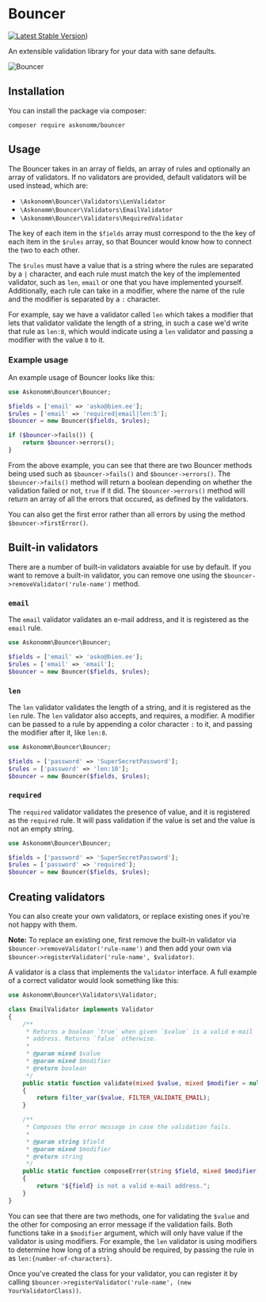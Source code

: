# Bouncer

[![Latest Stable Version](http://poser.pugx.org/askonomm/bouncer/v)](https://packagist.org/packages/askonomm/bouncer))

An extensible validation library for your data with sane defaults.

![Bouncer](https://user-images.githubusercontent.com/84135165/155233016-1dd9990f-ed60-44cc-b44c-ea90a11fc350.jpg)

## Installation

You can install the package via composer:

```
composer require askonomm/bouncer
```

## Usage

The Bouncer takes in an array of fields, an array of rules and optionally an array of validators. If no validators are provided, default validators will be used instead, which are:

- `\Askonomm\Bouncer\Validators\LenValidator`
- `\Askonomm\Bouncer\Validators\EmailValidator`
- `\Askonomm\Bouncer\Validators\RequiredValidator`

The key of each item in the `$fields` array must correspond to the the key of each item in the `$rules` array, so that Bouncer would know how to connect the two to each other.

The `$rules` must have a value that is a string where the rules are separated by a `|` character, and each rule must match the key of the implemented validator, such as `len`, `email` or one that you have implemented yourself. Additionally, each rule can take in a modifier, where the name of the rule and the modifier is separated by a `:` character.
 
For example, say we have a validator called `len` which takes a modifier that lets that validator validate the length of a string, in such a case we'd write that rule as `len:8`, which would indicate using a `len` validator and passing a modifier with the value `8` to it. 

### Example usage

An example usage of Bouncer looks like this:

```php
use Askonomm\Bouncer\Bouncer;

$fields = ['email' => 'asko@bien.ee'];
$rules = ['email' => 'required|email|len:5'];
$bouncer = new Bouncer($fields, $rules);

if ($bouncer->fails()) {
    return $bouncer->errors();
}
```

From the above example, you can see that there are two Bouncer methods being used such as `$bouncer->fails()` and `$bouncer->errors()`. The `$bouncer->fails()` method will return a boolean depending on whether the validation failed or not, `true` if it did. The `$bouncer->errors()` method will return an array of all the errors that occured, as defined by the validators.

You can also get the first error rather than all errors by using the method `$bouncer->firstError()`. 

## Built-in validators

There are a number of built-in validators avaiable for use by default. If you want to remove a built-in validator, you can remove one using the `$bouncer->removeValidator('rule-name')` method.

### `email`

The `email` validator validates an e-mail address, and it is registered as the `email` rule.

```php
use Askonomm\Bouncer\Bouncer;

$fields = ['email' => 'asko@bien.ee'];
$rules = ['email' => 'email'];
$bouncer = new Bouncer($fields, $rules);
```

### `len`

The `len` validator validates the length of a string, and it is registered as the `len` rule. The `len` validator also accepts, and requires, a modifier. A modifier can be passed to a rule by appending a color character `:` to it, and passing the modifier after it, like `len:8`.

```php
use Askonomm\Bouncer\Bouncer;

$fields = ['password' => 'SuperSecretPassword'];
$rules = ['password' => 'len:10'];
$bouncer = new Bouncer($fields, $rules);
```

### `required`

The `required` validator validates the presence of value, and it is registered as the `required` rule. It will pass validation if the value is set and the value is not an empty string.

```php
use Askonomm\Bouncer\Bouncer;

$fields = ['password' => 'SuperSecretPassword'];
$rules = ['password' => 'required'];
$bouncer = new Bouncer($fields, $rules);
```

## Creating validators

You can also create your own validators, or replace existing ones if you're not happy with them. 

**Note:** To replace an existing one, first remove the built-in validator via `$bouncer->removeValidator('rule-name')` and then add your own via `$bouncer->registerValidator('rule-name', $validator)`. 


A validator is a class that implements the `Validator` interface. A full example of a correct validator would look something like this:

```php
use Askonomm\Bouncer\Validators\Validator;

class EmailValidator implements Validator
{
    /**
     * Returns a boolean `true` when given `$value` is a valid e-mail
     * address. Returns `false` otherwise.
     *
     * @param mixed $value
     * @param mixed $modifier
     * @return boolean
     */
    public static function validate(mixed $value, mixed $modifier = null): bool
    {
        return filter_var($value, FILTER_VALIDATE_EMAIL);
    }

    /**
     * Composes the error message in case the validation fails.
     *
     * @param string $field
     * @param mixed $modifier
     * @return string
     */
    public static function composeError(string $field, mixed $modifier = null): string
    {
        return "${field} is not a valid e-mail address.";
    }
}
```

You can see that there are two methods, one for validating the `$value` and the other for composing an error message if the validation fails. Both functions take in a `$modifier` argument, which will only have value if the validator is using modifiers. For example, the `len` validator is using modifiers to determine how long of a string should be required, by passing the rule in as `len:{number-of-characters}`. 

Once you've created the class for your validator, you can register it by calling `$bouncer->registerValidator('rule-name', (new YourValidatorClass))`. 
